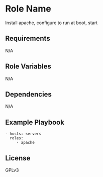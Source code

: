 Role Name
=========

Install apache, configure to run at boot, start

Requirements
------------

N/A

Role Variables
--------------

N/A

Dependencies
------------

N/A

Example Playbook
----------------

    - hosts: servers
      roles:
         - apache

License
-------

GPLv3

